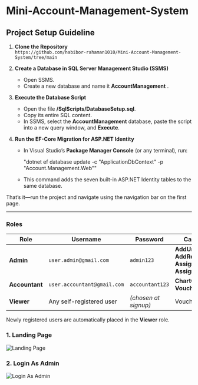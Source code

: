 # Mini-Account-Management-System

## Project Setup Guideline

1. **Clone the Repository**  
   `https://github.com/habibor-rahaman1010/Mini-Account-Management-System/tree/main`

2. **Create a Database in SQL Server Management Studio (SSMS)**  
   - Open SSMS.  
   - Create a new database and name it **AccountManagement** .

3. **Execute the Database Script**  
   - Open the file **/SqlScripts/DatabaseSetup.sql**.  
   - Copy its entire SQL content.  
   - In SSMS, select the **AccountManagement** database, paste the script into a new query window, and **Execute**.

4. **Run the EF-Core Migration for ASP.NET Identity**  
   - In Visual Studio’s **Package Manager Console** (or any terminal), run:  
   
     "dotnet ef database update -c "ApplicationDbContext" -p "Account.Management.Web""
   
   - This command adds the seven built-in ASP.NET Identity tables to the same database.

That’s it—run the project and navigate using the navigation bar on the first page.

---

### Roles

| Role | Username | Password | Can Access |
|------|----------|----------|------------|
| **Admin** | `user.admin@gmail.com` | `admin123` | **AddUser**, **AddRole**, **AssignAccess**, **AssignUserRole** |
| **Accountant** | `user.accountant@gmail.com` | `accountant123` | **ChartOfAccounts**, **VoucherList** |
| **Viewer** | Any self-registered user | *(chosen at signup)* | VoucherList |

Newly registered users are automatically placed in the **Viewer** role.

### 1. Landing Page  
![Landing Page](ScreenShots/01-LandingPage.png)

### 2. Login As Admin  
![Login As Admin](ScreenShots/02-LoginAsAdmin.png)